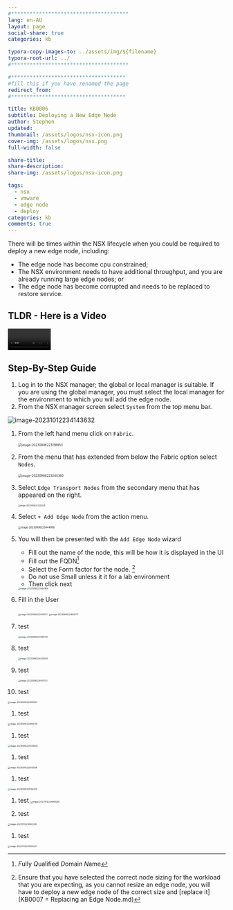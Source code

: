 ```yaml
---
#**************************************
lang: en-AU
layout: page
social-share: true
categories: kb

typora-copy-images-to: ../assets/img/${filename}
typora-root-url: ../
#**************************************

#*************************************
#fill this if you have renamed the page
redirect_from:
#*************************************

title: KB0006
subtitle: Deploying a New Edge Node
author: Stephen
updated:
thumbnail: /assets/logos/nsx-icon.png
cover-img: /assets/logos/nsx.png
full-width: false

share-title:
share-description: 
share-img: /assets/logos/nsx-icon.png

tags:
  - nsx
  - vmware
  - edge node
  - deploy
categories: kb
comments: true
---
```


There will be times within the NSX lifecycle when you could be required to deploy a new edge node, including:

* The edge node has become cpu constrained;
* The NSX environment needs to have additional throughput, and you are already running large edge nodes; or
* The edge node has become corrupted and needs to be replaced to restore service.

## TLDR - Here is a Video

<video src="/assets/vid/kb0006.webm" style="zoom:33%;"></video>

## Step-By-Step Guide

1. Log in to the NSX manager; the global or local manager is suitable. If you are using the global manager, you must select the local manager for the environment to which you will add the edge node.
1. From the NSX manager screen select `System` from the top menu bar.

![image-20231012234143632](/assets/img/kb0006/image-20231012234143632.png)

1. From the left hand menu click on `Fabric`.

   <img src="/assets/img/kb0006/image-20230906223156853.png" alt="image-20230906223156853" style="zoom:50%;" />

1. From the menu that has extended from below the Fabric option select `Nodes`.

   <img src="/assets/img/kb0006/image-20230906223240360.png" alt="image-20230906223240360" style="zoom:50%;" />

1. Select `Edge Transport Nodes` from the secondary menu that has appeared on the right.

   <img src="/assets/img/kb0006/image-20230906223328229.png" alt="image-20230906223328229" style="zoom: 30%;" />

1. Select `+ Add Edge Node` from the action menu.

   <img src="/assets/img/kb0006/image-20230906223444988.png" alt="image-20230906223444988" style="zoom: 40%;" />

1. You will then be presented with the `Add Edge Node` wizard

   * Fill out the name of the node, this will be how it is displayed in the UI
   * Fill out the FQDN[^fn1]
   * Select the Form factor for the node. [^fn2]
   * Do not use Small unless it it for a lab environment
   * Then click next

   <img src="/assets/img/kb0006/image-20230906223604964.png" alt="image-20230906223604964" style="zoom:33%;" />

1. Fill in the User

   <img src="/assets/img/kb0006/image-20230906223749731.png" alt="image-20230906223749731" style="zoom:33%;" />

   <img src="/assets/img/kb0006/image-20230906223802771.png" alt="image-20230906223802771" style="zoom:33%;" />

1. test

   <img src="/assets/img/kb0006/image-20230906223935148.png" alt="image-20230906223935148" style="zoom: 33%;" />

1.  test

    <img src="/assets/img/kb0006/image-20230906224330505.png" alt="image-20230906224330505" style="zoom: 33%;" />

1.   test

     <img src="/assets/img/kb0006/image-20230906224435131.png" alt="image-20230906224435131" style="zoom: 33%;" />

1.  test


   <img src="/assets/img/kb0006/image-20230906224818524.png" alt="image-20230906224818524" style="zoom: 33%;" />

1.  test

<img src="/assets/img/kb0006/image-20230906224925219.png" alt="image-20230906224925219" style="zoom: 33%;" />

1.  test

<img src="/assets/img/kb0006/image-20230906225000802.png" alt="image-20230906225000802" style="zoom: 33%;" />

1. test

<img src="/assets/img/kb0006/image-20230906225055186.png" alt="image-20230906225055186" style="zoom: 33%;" />

1. test

<img src="/assets/img/kb0006/image-20230906225104376.png" alt="image-20230906225104376" style="zoom: 33%;" />

1. test
   <img src="/assets/img/kb0006/image-20231012234908280.png" alt="image-20231012234908280" style="zoom: 33%;" />

1. test

<img src="/assets/img/kb0006/image-20231012234922345.png" alt="image-20231012234922345" style="zoom: 33%;" />

1. test

<img src="/assets/img/kb0006/image-20231012234934227.png" alt="image-20231012234934227" style="zoom: 33%;" />


[^fn1]: *F*ully *Q*ualified *D*omain *N*ame
[^fn2]: Ensure that you have selected the correct node sizing for the workload that you are expecting, as you cannot resize an edge node, you will have to deploy a new edge node of the correct size and  [replace it](KB0007 = Replacing an Edge Node.md) 
